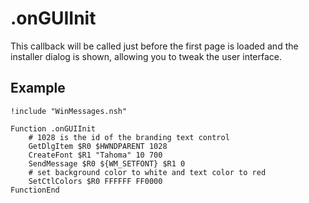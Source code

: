 # .onGUIInit

This callback will be called just before the first page is loaded and the installer dialog is shown, allowing you to tweak the user interface.

## Example

    !include "WinMessages.nsh"

    Function .onGUIInit
        # 1028 is the id of the branding text control
        GetDlgItem $R0 $HWNDPARENT 1028
        CreateFont $R1 "Tahoma" 10 700
        SendMessage $R0 ${WM_SETFONT} $R1 0
        # set background color to white and text color to red
        SetCtlColors $R0 FFFFFF FF0000
    FunctionEnd

